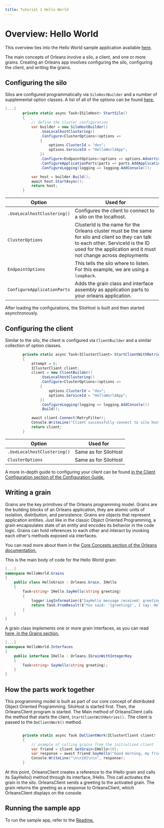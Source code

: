 ```yaml
---
title: Tutorial 1 Hello World
---
```


# Overview: Hello World

This overview ties into the Hello World sample application available [here](https://github.com/dotnet/orleans/tree/master/Samples/2.0/HelloWorld).

The main concepts of Orleans involve a silo, a client, and one or more grains.
Creating an Orleans app involves configuring the silo, configuring the client, and writing the grains.

## Configuring the silo

Silos are configured programmatically via `SiloHostBuilder` and a number of supplemental option classes.
A list of all of the options can be found [here.](../host/configuration-guide/list_of_options_classes.md)

```csharp
[...]
        private static async Task<ISiloHost> StartSilo()
        {
            // define the cluster configuration
            var builder = new SiloHostBuilder()
                .UseLocalhostClustering()
                .Configure<ClusterOptions>(options =>
                {
                    options.ClusterId = "dev";
                    options.ServiceId = "HelloWorldApp";
                })
                .Configure<EndpointOptions>(options => options.AdvertisedIPAddress = IPAddress.Loopback)
                .ConfigureApplicationParts(parts => parts.AddApplicationPart(typeof(HelloGrain).Assembly).WithReferences())
                .ConfigureLogging(logging => logging.AddConsole());

            var host = builder.Build();
            await host.StartAsync();
            return host;
        }
```

| Option | Used for |
|-------------|----------|
| `.UseLocalhostClustering()` | Configures the client to connect to a silo on the localhost. |
| `ClusterOptions` | ClusterId is the name for the Orleans cluster must be the same for silo and client so they can talk to each other. ServiceId is the ID used for the application and it must not change across deployments|
| `EndpointOptions` | This tells the silo where to listen. For this example, we are using a `loopback`. |
| `ConfigureApplicationParts` | Adds the grain class and interface assembly as application parts to your orleans application. |

After loading the configurations, the SiloHost is built and then started asynchronously.

## Configuring the client

Similar to the silo, the client is configured via `ClientBuilder` and a similar collection of option classes.

```csharp
        private static async Task<IClusterClient> StartClientWithRetries()
        {
            attempt = 0;
            IClusterClient client;
            client = new ClientBuilder()
                .UseLocalhostClustering()
                .Configure<ClusterOptions>(options =>
                {
                    options.ClusterId = "dev";
                    options.ServiceId = "HelloWorldApp";
                })
                .ConfigureLogging(logging => logging.AddConsole())
                .Build();

            await client.Connect(RetryFilter);
            Console.WriteLine("Client successfully connect to silo host");
            return client;
        }

```

| Option | Used for |
|-------------|----------|
| `.UseLocalhostClustering()` | Same as for SiloHost |
| `ClusterOptions` | Same as for SiloHost |

A more in-depth guide to configuring your client can be found [in the Client Configuration section of the Configuration Guide.](../host/configuration-guide/client_configuration.md)

## Writing a grain

Grains are the key primitives of the Orleans programming model.
Grains are the building blocks of an Orleans application, they are atomic units of isolation, distribution, and persistence.
Grains are objects that represent application entities.
Just like in the classic Object Oriented Programming, a grain encapsulates state of an entity and encodes its behavior in the code logic.
Grains can hold references to each other and interact by invoking each other's methods exposed via interfaces.

You can read more about them in the [Core Concepts section of the Orleans documentation.](../grains/index.md)

This is the main body of code for the Hello World grain:

```csharp
[...]
namespace HelloWorld.Grains
{
    public class HelloGrain : Orleans.Grain, IHello
    {
        Task<string> IHello.SayHello(string greeting)
        {
            logger.LogInformation($"SayHello message received: greeting = '{greeting}'");
            return Task.FromResult($"You said: '{greeting}', I say: Hello!");
        }
    }
}
```

A grain class implements one or more grain interfaces, as you can read [here, in the Grains section.](../grains/index.md)

```csharp
[...]
namespace HelloWorld.Interfaces
{
    public interface IHello : Orleans.IGrainWithIntegerKey
    {
        Task<string> SayHello(string greeting);
    }
}

```

## How the parts work together

This programming model is built as part of our core concept of distributed Object Oriented Programming.
SiloHost is started first.
Then, the OrleansClient program is started.
The Main method of OrleansClient calls the method that starts the client, `StartClientWithRetries().`
The client is passed to the `DoClientWork()` method.

```csharp

        private static async Task DoClientWork(IClusterClient client)
        {
            // example of calling grains from the initialized client
            var friend = client.GetGrain<IHello>(0);
            var response = await friend.SayHello("Good morning, my friend!");
            Console.WriteLine("\n\n{0}\n\n", response);
        }

```

At this point, OrleansClient creates a reference to the IHello grain and calls its SayHello() method through its interface, IHello.
This call activates the grain in the silo.
OrleansClient sends a greeting to the activated grain.
The grain returns the greeting as a response to OrleansClient, which OrleansClient displays on the console.

## Running the sample app

To run the sample app, refer to the [Readme.](https://github.com/dotnet/orleans/tree/main/samples/HelloWorld)

